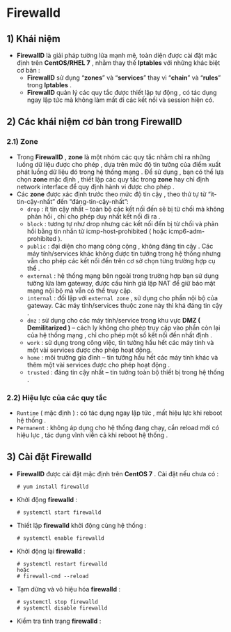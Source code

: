 # Firewalld
## **1) Khái niệm**
- **FirewallD** là giải pháp tường lửa mạnh mẽ, toàn diện được cài đặt mặc định trên **CentOS/RHEL 7** , nhằm thay thế **Iptables** với những khác biệt cơ bản :
    - **FirewallD** sử dụng “**zones**” và “**services**” thay vì “**chain**” và “**rules**” trong **Iptables** .
    - **FirewallD** quản lý các quy tắc được thiết lập tự động , có tác dụng ngay lập tức mà không làm mất đi các kết nối và session hiện có.
## **2) Các khái niệm cơ bản trong FirewallD**
### **2.1) Zone**
- Trong **FirewallD** , **zone** là một nhóm các quy tắc nhằm chỉ ra những luồng dữ liệu được cho phép , dựa trên mức độ tin tưởng của điểm xuất phát luồng dữ liệu đó trong hệ thống mạng . Để sử dụng , bạn có thể lựa chọn **zone** mặc định , thiết lập các quy tắc trong **zone** hay chỉ định network interface để quy định hành vi được cho phép .
- Các **zone** được xác định trước theo mức độ tin cậy , theo thứ tự từ “ít-tin-cậy-nhất” đến “đáng-tin-cậy-nhất”:
    - `drop` : ít tin cậy nhất – toàn bộ các kết nối đến sẽ bị từ chối mà không phản hồi , chỉ cho phép duy nhất kết nối đi ra .
    - `block` : tương tự như drop nhưng các kết nối đến bị từ chối và phản hồi bằng tin nhắn từ icmp-host-prohibited ( hoặc icmp6-adm-prohibited ).
    - `public` : đại diện cho mạng công cộng , không đáng tin cậy . Các máy tính/services khác không được tin tưởng trong hệ thống nhưng vẫn cho phép các kết nối đến trên cơ sở chọn từng trường hợp cụ thể .
    - `external` : hệ thống mạng bên ngoài trong trường hợp bạn sử dụng tường lửa làm gateway, được cấu hình giả lập NAT để giữ bảo mật mạng nội bộ mà vẫn có thể truy cập.
    - `internal` : đối lập với `external zone` , sử dụng cho phần nội bộ của gateway. Các máy tính/services thuộc zone này thì khá đáng tin cậy .
    - `dmz` : sử dụng cho các máy tính/service trong khu vực **DMZ ( Demilitarized )** – cách ly không cho phép truy cập vào phần còn lại của hệ thống mạng , chỉ cho phép một số kết nối đến nhất định .
    - `work` : sử dụng trong công việc, tin tưởng hầu hết các máy tính và một vài services được cho phép hoạt động.
    - `home` : môi trường gia đình – tin tưởng hầu hết các máy tính khác và thêm một vài services được cho phép hoạt động .
    - `trusted` : đáng tin cậy nhất – tin tưởng toàn bộ thiết bị trong hệ thống .
### **2.2) Hiệu lực của các quy tắc**
- `Runtime` ( mặc định ) : có tác dụng ngay lập tức , mất hiệu lực khi reboot hệ thống .
- `Permanent` : không áp dụng cho hệ thống đang chạy, cần reload mới có hiệu lực , tác dụng vĩnh viễn cả khi reboot hệ thống .
## **3) Cài đặt Firewalld**
- **FirewallD** được cài đặt mặc định trên **CentOS 7** . Cài đặt nếu chưa có :
    ```
    # yum install firewalld
    ```
- Khởi động **firewalld** :
    ```
    # systemctl start firewalld
    ```
- Thiết lập **firewalld** khởi động cùng hệ thống :
    ```
    # systemctl enable firewalld
    ```
- Khởi động lại **firewalld** :
    ```
    # systemctl restart firewalld
    hoặc
    # firewall-cmd --reload
    ```
- Tạm dừng và vô hiệu hóa **firewalld** :
    ```
    # systemctl stop firewalld
    # systemctl disable firewalld
    ```
- Kiểm tra tình trạng **firewalld** :
    ```
    

